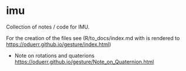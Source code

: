 # imu
Collection of notes / code for IMU.

For the creation of the files see (R/to_docs/index.md with is rendered to https://oduerr.github.io/gesture/index.html) 

* Note on rotations and quaterions https://oduerr.github.io/gesture/Note_on_Quaternion.html
